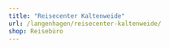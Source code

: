 ```yaml
---
title: "Reisecenter Kaltenweide"
url: /langenhagen/reisecenter-kaltenweide/
shop: Reisebüro
---
```

